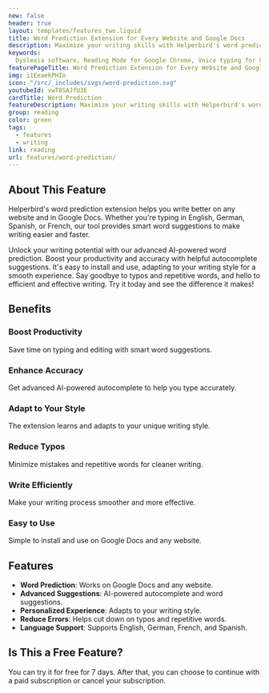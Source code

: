 ```yaml
---
new: false
header: true
layout: templates/features_two.liquid
title: Word Prediction Extension for Every Website and Google Docs
description: Maximize your writing skills with Helperbird's word prediction extension, available on Google Docs and across the web. Boost your productivity and type more accurately with our cutting-edge, AI-driven autocomplete and suggestions. Experience it today!
keywords:
  Dyslexia software, Reading Mode for Google Chrome, Voice typing for Chrome, Text to speech for Chrome, text reader, Immersive Reader, dyslexia fonts, accessibility software, dyslexia software, Helperbird for Edge, Helperbird for Firefox, Helperbird for Chrome, Opendyslexic for Chrome, OpenDyslexic
featurePageTitle: Word Prediction Extension for Every Website and Google Docs - Enhance Your Writing Experience
img: i1EeaekPHIo
icon: "/src/_includes/svgs/word-prediction.svg"
youtubeId: vwT8SAJfU3E
cardTitle: Word Prediction
featureDescription: Maximize your writing skills with Helperbird's word prediction extension, available on Google Docs and across the web. Boost your productivity and type more accurately with our cutting-edge, AI-driven autocomplete and suggestions.
group: reading
color: green
tags:
  - features
  - writing
link: reading
url: features/word-prediction/
---
```


## About This Feature

Helperbird's word prediction extension helps you write better on any website and in Google Docs. Whether you're typing in English, German, Spanish, or French, our tool provides smart word suggestions to make writing easier and faster.

Unlock your writing potential with our advanced AI-powered word prediction. Boost your productivity and accuracy with helpful autocomplete suggestions. It's easy to install and use, adapting to your writing style for a smooth experience. Say goodbye to typos and repetitive words, and hello to efficient and effective writing. Try it today and see the difference it makes!

## Benefits

### Boost Productivity
Save time on typing and editing with smart word suggestions.

### Enhance Accuracy
Get advanced AI-powered autocomplete to help you type accurately.

### Adapt to Your Style
The extension learns and adapts to your unique writing style.

### Reduce Typos
Minimize mistakes and repetitive words for cleaner writing.

### Write Efficiently
Make your writing process smoother and more effective.

### Easy to Use
Simple to install and use on Google Docs and any website.

## Features

- **Word Prediction**: Works on Google Docs and any website.
- **Advanced Suggestions**: AI-powered autocomplete and word suggestions.
- **Personalized Experience**: Adapts to your writing style.
- **Reduce Errors**: Helps cut down on typos and repetitive words.
- **Language Support**: Supports English, German, French, and Spanish.

## Is This a Free Feature?

You can try it for free for 7 days. After that, you can choose to continue with a paid subscription or cancel your subscription.
